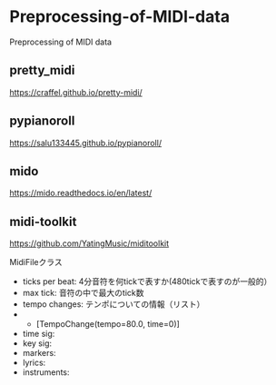 # Preprocessing-of-MIDI-data
Preprocessing of MIDI data

## pretty_midi
https://craffel.github.io/pretty-midi/

## pypianoroll
https://salu133445.github.io/pypianoroll/

## mido
https://mido.readthedocs.io/en/latest/

## midi-toolkit
https://github.com/YatingMusic/miditoolkit

MidiFileクラス
- ticks per beat: 4分音符を何tickで表すか(480tickで表すのが一般的）
- max tick: 音符の中で最大のtick数
- tempo changes: テンポについての情報（リスト）
- - [TempoChange(tempo=80.0, time=0)]
- time sig: 
- key sig: 
- markers: 
- lyrics: 
- instruments: 
